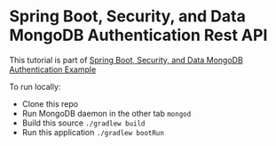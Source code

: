 
# Spring Boot, Security, and Data MongoDB Authentication Rest API

This tutorial is part of [Spring Boot, Security, and Data MongoDB Authentication Example](#)

To run locally:

* Clone this repo
* Run MongoDB daemon in the other tab `mongod`
* Build this source `./gradlew build`
* Run this application `./gradlew bootRun`
